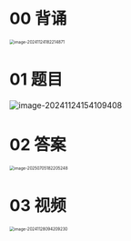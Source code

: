 # 00 背诵

<img src="C:\Users\Administrator\AppData\Roaming\Typora\typora-user-images\image-20241124182214871.png" alt="image-20241124182214871" style="zoom:50%;" />



# 01 题目

![image-20241124154109408](https://cvp.oss-cn-shanghai.aliyuncs.com/202411241541500.png)



# 02 答案

<img src="https://cvp.oss-cn-shanghai.aliyuncs.com/202507051822539.png" alt="image-20250705182205248" style="zoom:50%;" />



# 03 视频

<img src="https://cvp.oss-cn-shanghai.aliyuncs.com/202411280942598.png" alt="image-20241128094209230" style="zoom:50%;" />
